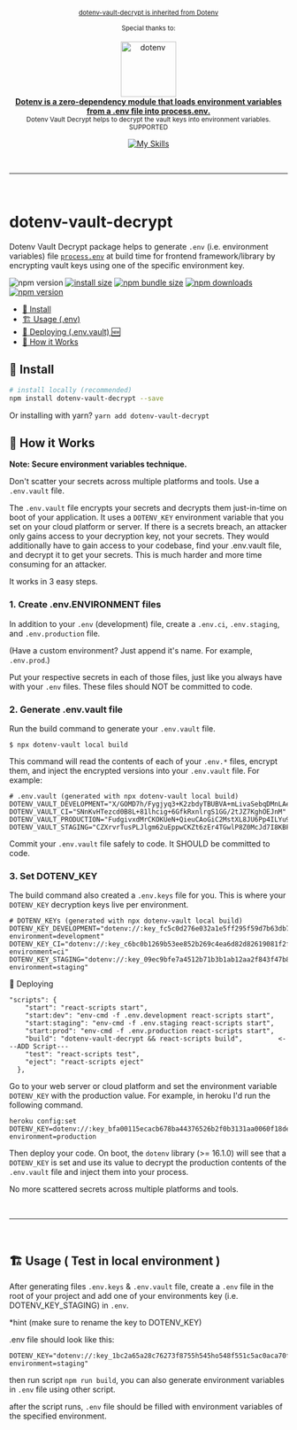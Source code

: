 <div align="center">
<p>
  <sup>
    <a href="https://github.com/sponsors/motdotla">dotenv-vault-decrypt is inherited from Dotenv</a>
  </sup>
</p>
<sup>Special thanks to:</sup>
<br>
<br>
<a href="https://www.warp.dev/?utm_source=github&utm_medium=referral&utm_campaign=dotenv_p_20220831">
  <div>
    <img src="https://raw.githubusercontent.com/motdotla/dotenv/master/dotenv.svg" alt="dotenv" width="100" />

  </div>
  <b>Dotenv is a zero-dependency module that loads environment variables from a .env file into process.env.</b>
  
</a>
<br/>

<div>
    <sup>Dotenv Vault Decrypt helps to decrypt the vault keys into environment variables.</sup>
  </div>
<sup>SUPPORTED</sup>

[![My Skills](https://skillicons.dev/icons?i=react,vue,nextjs,angular,svelte)](https://skillicons.dev)

<br>
<hr>
<br>
</div>

# dotenv-vault-decrypt

Dotenv Vault Decrypt package helps to generate `.env` (i.e. environment variables) file [`process.env`](https://nodejs.org/docs/latest/api/process.html#process_process_env) at build time for frontend framework/library by encrypting vault keys using one of the specific environment key.

![npm version](https://img.shields.io/npm/v/dotenv-vault-decrypt.svg?style=flat-square)
[![install size](https://img.shields.io/badge/dynamic/json?url=https://packagephobia.com/v2/api.json?p=dotenv-vault-decrypt&query=$.install.pretty&label=install%20size&style=flat-square)](https://packagephobia.now.sh/result?p=dotenv-vault-decrypt)
[![npm bundle size](https://img.shields.io/bundlephobia/minzip/axios?style=flat-square)](https://bundlephobia.com/package/axios@latest)
[![npm downloads](https://img.shields.io/npm/dm/dotenv-vault-decrypt.svg?style=flat-square)](https://npm-stat.com/charts.html?package=dotenv-vault-decrypt) [![npm version](https://badge.fury.io/js/dotenv-vault-decrypt.svg)](https://badge.fury.io/js/dotenv-vault-decrypt)

- [🌱 Install](#-install)
- [🏗️ Usage (.env)](#%EF%B8%8F-usage)
- [🚀 Deploying (.env.vault) 🆕](#-deploying)
- [🌴 How it Works](#-examples)

## 🌱 Install

```bash
# install locally (recommended)
npm install dotenv-vault-decrypt --save
```

Or installing with yarn? `yarn add dotenv-vault-decrypt`

## 🌴 How it Works

**Note: Secure environment variables technique.**

Don't scatter your secrets across multiple platforms and tools. Use a `.env.vault` file.

The `.env.vault` file encrypts your secrets and decrypts them just-in-time on boot of your application. It uses a `DOTENV_KEY` environment variable that you set on your cloud platform or server. If there is a secrets breach, an attacker only gains access to your decryption key, not your secrets. They would additionally have to gain access to your codebase, find your .env.vault file, and decrypt it to get your secrets. This is much harder and more time consuming for an attacker.

It works in 3 easy steps.

### 1. Create .env.ENVIRONMENT files

In addition to your `.env` (development) file, create a `.env.ci`, `.env.staging`, and `.env.production` file.

(Have a custom environment? Just append it's name. For example, `.env.prod`.)

Put your respective secrets in each of those files, just like you always have with your `.env` files. These files should NOT be committed to code.

### 2. Generate .env.vault file

Run the build command to generate your `.env.vault` file.

```
$ npx dotenv-vault local build
```

This command will read the contents of each of your `.env.*` files, encrypt them, and inject the encrypted versions into your `.env.vault` file. For example:

```
# .env.vault (generated with npx dotenv-vault local build)
DOTENV_VAULT_DEVELOPMENT="X/GOMD7h/Fygjyq3+K2zbdyTBUBVA+mLivaSebqDMnLAencDGu9YvJji"
DOTENV_VAULT_CI="SNnKvHTezcd0B8L+81lhcig+6GfkRxnlrgS1GG/2tJZ7KghOEJnM"
DOTENV_VAULT_PRODUCTION="FudgivxdMrCKOKUeN+QieuCAoGiC2MstXL8JU6Pp4ILYu9wEwfqe4ne3e2jcVys="
DOTENV_VAULT_STAGING="CZXrvrTusPLJlgm62uEppwCKZt6zEr4TGwlP8Z0McJd7I8KBF522JnhT9/8="
```

Commit your `.env.vault` file safely to code. It SHOULD be committed to code.

### 3. Set DOTENV_KEY

The build command also created a `.env.keys` file for you. This is where your `DOTENV_KEY` decryption keys live per environment.

```
# DOTENV_KEYs (generated with npx dotenv-vault local build)
DOTENV_KEY_DEVELOPMENT="dotenv://:key_fc5c0d276e032a1e5ff295f59d7b63db75b0ae1a5a82ad411f4887c23dc78bd1@dotenv.local/vault/.env.vault?environment=development"
DOTENV_KEY_CI="dotenv://:key_c6bc0b1269b53ee852b269c4ea6d82d82619081f2faddb1e05894fbe90c1ef46@dotenv.local/vault/.env.vault?environment=ci"
DOTENV_KEY_STAGING="dotenv://:key_09ec9bfe7a4512b71b3b1ab12aa2f843f47b8c9dc7d0d954e206f37ca125da69@dotenv.local/vault/.env.vault?environment=staging"
```

🚀 Deploying

```
"scripts": {
    "start": "react-scripts start",
    "start:dev": "env-cmd -f .env.development react-scripts start",
    "start:staging": "env-cmd -f .env.staging react-scripts start",
    "start:prod": "env-cmd -f .env.production react-scripts start",
    "build": "dotenv-vault-decrypt && react-scripts build",         <---ADD Script---
    "test": "react-scripts test",
    "eject": "react-scripts eject"
  },

```

Go to your web server or cloud platform and set the environment variable `DOTENV_KEY` with the production value. For example, in heroku I'd run the following command.

```
heroku config:set DOTENV_KEY=dotenv://:key_bfa00115ecacb678ba44376526b2f0b3131aa0060f18de357a63eda08af6a7fe@dotenv.local/vault/.env.vault?environment=production
```

Then deploy your code. On boot, the `dotenv` library (>= 16.1.0) will see that a `DOTENV_KEY` is set and use its value to decrypt the production contents of the `.env.vault` file and inject them into your process.

No more scattered secrets across multiple platforms and tools.

<br>
<hr>
<br>

## 🏗️ Usage ( Test in local environment )

After generating files `.env.keys` & `.env.vault` file, create a `.env` file in the root of your project and add one of your environments key (i.e. DOTENV_KEY_STAGING) in `.env`.

\*hint (make sure to rename the key to DOTENV_KEY)

.env file should look like this:

```
DOTENV_KEY="dotenv://:key_1bc2a65a28c76273f8755h545ho548f551c5ac0aca70fba37c9@dotenv.local/vault/.env.vault?environment=staging"
```

then run script `npm run build`, you can also generate environment variables in `.env` file using other script.

after the script runs, `.env` file should be filled with environment variables of the specified environment.
